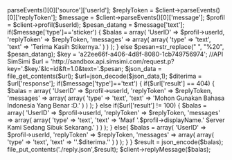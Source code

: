 <?php
/*
copyright @ medantechno.com
Modified by Ilyasa
2017
*/
require_once('./line_class.php');

$channelAccessToken = 'VFgk4VcVFw+Hzu7JQUsND0nhq/VPk4hF57I5eKY7dU9ppp+j3+S1C28gT89wLyFzKVyHIz9iQLnYsGWirRgp5jcInOX3cnP8Eg1u+1dACvBMwBDwC2Jw6oi00UbPO9PCewM/ydpM0kjWQnaoDyBWRAdB04t89/1O/w1cDnyilFU='; //Your Channel Access Token
$channelSecret = 'ac84e7d136f5edb29ca58c33c06c2014';//Your Channel Secret

$client = new LINEBotTiny($channelAccessToken, $channelSecret);

$userId 	= $client->parseEvents()[0]['source']['userId'];
$replyToken = $client->parseEvents()[0]['replyToken'];
$message 	= $client->parseEvents()[0]['message'];
$profil = $client->profil($userId);
$pesan_datang = $message['text'];

if($message['type']=='sticker')
{	
	$balas = array(
							'UserID' => $profil->userId,	
                                                        'replyToken' => $replyToken,							
							'messages' => array(
								array(
										'type' => 'text',									
										'text' => 'Terima Kasih Stikernya.'										
									
									)
							)
						);
						
}
else
$pesan=str_replace(" ", "%20", $pesan_datang);
$key = 'a22ee66f-a406-4d8f-8080-1cb749756974'; //API SimSimi
$url = 'http://sandbox.api.simsimi.com/request.p?key='.$key.'&lc=id&ft=1.0&text='.$pesan;
$json_data = file_get_contents($url);
$url=json_decode($json_data,1);
$diterima = $url['response'];
if($message['type']=='text')
{
if($url['result'] == 404)
	{
		$balas = array(
							'UserID' => $profil->userId,	
                                                        'replyToken' => $replyToken,													
							'messages' => array(
								array(
										'type' => 'text',					
										'text' => 'Mohon Gunakan Bahasa Indonesia Yang Benar :D.'
									)
							)
						);
				
	}
else
if($url['result'] != 100)
	{
		
		
		$balas = array(
							'UserID' => $profil->userId,
                                                        'replyToken' => $replyToken,														
							'messages' => array(
								array(
										'type' => 'text',					
										'text' => 'Maaf '.$profil->displayName.' Server Kami Sedang Sibuk Sekarang.'
									)
							)
						);
				
	}
	else{
		$balas = array(
							'UserID' => $profil->userId,
                                                        'replyToken' => $replyToken,														
							'messages' => array(
								array(
										'type' => 'text',					
										'text' => ''.$diterima.''
									)
							)
						);
						
	}
}
 
$result =  json_encode($balas);

file_put_contents('./reply.json',$result);


$client->replyMessage($balas);

